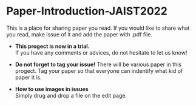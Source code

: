 # Paper-Introduction-JAIST2022

This is a place for sharing paper you read.
If you would like to share what you read, make issue of it and add the paper with .pdf file.

- **This progect is now in a trial.** \
If you have any comments or advices, do not hesitate to let us know!

- **Do not forget to tag your issue!**
There will be various paper in this progect. Tag your paper so that everyone can indentify what kid of paper it is.

- **How to use images in issues** \
Simply drug and drop a file on the edit page.
